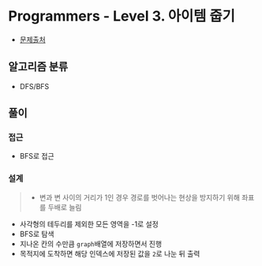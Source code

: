 # Programmers - Level 3. 아이템 줍기

* [문제출처](https://school.programmers.co.kr/learn/courses/30/lessons/87694 "Level 3. 아이템 줍기")

## 알고리즘 분류
- DFS/BFS

## 풀이

### 접근
- BFS로 접근

### 설계
> - 변과 변 사이의 거리가 1인 경우 경로를 벗어나는 현상을 방지하기 위해 좌표를 두배로 늘림
- 사각형의 테두리를 제외한 모든 영역을 -1로 설정
- BFS로 탐색
- 지나온 칸의 수만큼 `graph`배열에 저장하면서 진행
- 목적지에 도착하면 해당 인덱스에 저장된 값을 `2`로 나눈 뒤 출력